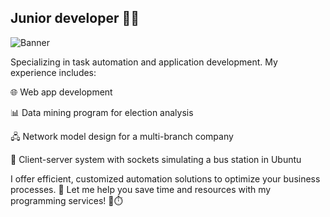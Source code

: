 ## Junior developer 👨‍💻

![Banner](./banner.png)

<p> Specializing in task automation and application development. My experience includes: </p>
<p> 🌐 Web app development </p>
<p> 📊 Data mining program for election analysis </p>
<p> 🖧 Network model design for a multi-branch company </p>
<p> 🚌 Client-server system with sockets simulating a bus station in Ubuntu </p>
<p> I offer efficient, customized automation solutions to optimize your business processes. 🚀 Let me help you save time and resources with my programming services! 💼⏱️ </p>
